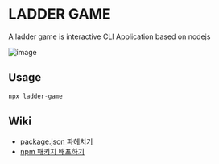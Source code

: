 # LADDER GAME

A ladder game is interactive CLI Application based on nodejs

![image](https://github.com/user-attachments/assets/f8e8278e-e805-4acb-9c86-2f4a48219414)

## Usage

```javascript
npx ladder-game
```

## Wiki

- [package.json 파헤치기](https://velog.io/@codenmh0822/package.json-%ED%8C%8C%ED%97%A4%EC%B9%98%EA%B8%B0)
- [npm 패키지 배포하기](https://velog.io/@codenmh0822/npm-%ED%8C%A8%ED%82%A4%EC%A7%80-%EB%B0%B0%ED%8F%AC%ED%95%98%EA%B8%B0)

